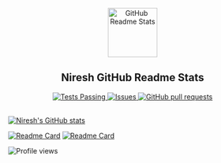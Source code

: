 <p align="center">
 <img width="100px" src="" align="center" alt="GitHub Readme Stats" />
 <h2 align="center"> Niresh GitHub Readme Stats</h2>
</p>
  <p align="center">
    <a href="https://github.com/nireshs/github-readme-stats/actions">
      <img alt="Tests Passing" src="https://github.com/nireshs/github-readme-stats/workflows/Test/badge.svg" />
    </a>
    <a href="https://github.com/nireshs/github-readme-stats/issues">
      <img alt="Issues" src="https://img.shields.io/github/issues/nireshs/github-readme-stats?color=0088ff" />
    </a>
    <a href="https://github.com/nireshs/github-readme-stats/pulls">
      <img alt="GitHub pull requests" src="https://img.shields.io/github/issues-pr/nireshs/github-readme-stats?color=0088ff" />
    </a>
    <br />
    <br />
  </p>

<!--
**nireshs/nireshs** is a ✨ _special_ ✨ repository because its `README.md` (this file) appears on your GitHub profile.

Here are some ideas to get you started:

- 🔭 I’m currently working on ...
- 🌱 I’m currently learning ...
- 👯 I’m looking to collaborate on ...
- 🤔 I’m looking for help with ...
- 💬 Ask me about ...
- 📫 How to reach me: ...
- 😄 Pronouns: ...
- ⚡ Fun fact: ...
-->

[![Niresh's GitHub stats](https://github-readme-stats.vercel.app/api?username=nireshs&count_private=true&show_icons=true&theme=prussian)](https://github.com/nireshs/github-readme-stats)

[![Readme Card](https://github-readme-stats.vercel.app/api/pin/?username=nireshs&repo=github-readme-stats)](https://github.com/nireshs/github-readme-stats)
[![Readme Card](https://github-readme-stats.vercel.app/api/pin/?username=nireshs&repo=github-readme-stats&show_owner=true)](https://github.com/nireshs/github-readme-stats)

![Profile views](https://komarev.com/ghpvc/?username=nireshs&style=for-the-badge)

